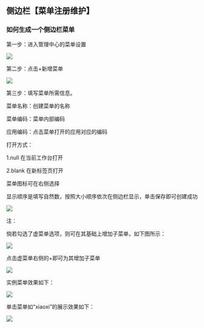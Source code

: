## 侧边栏【菜单注册维护】

### 如何生成一个侧边栏菜单

第一步：进入管理中心的菜单设置

![](/articles/cportal/2-/images/m-1.PNG)

第二步：点击+新增菜单


![](/articles/cportal/2-/images/m-2.PNG)

第三步：填写菜单所需信息。

菜单名称：创建菜单的名称

菜单编码：菜单内部编码

应用编码：点击菜单打开的应用对应的编码

打开方式：

1.null 在当前工作台打开 

2.blank 在新标签页打开

菜单图标可在右侧选择

显示顺序是填写自然数，按照大小顺序依次在侧边栏显示，单击保存即可创建成功

![](/articles/cportal/2-/images/m-3.PNG)

注：

倘若勾选了虚菜单选项，则可在其基础上增加子菜单，如下图所示：

![](/articles/cportal/2-/images/m-4.PNG)

点击虚菜单右侧的+即可为其增加子菜单

![](/articles/cportal/2-/images/m-5.PNG)

实例菜单效果如下：

![](/articles/cportal/2-/images/m-6.PNG)

单击菜单如“xiaoxi”的展示效果如下：

![](/articles/cportal/2-/images/m-7.PNG)


